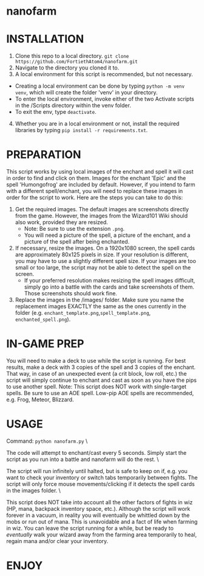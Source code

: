 # nanofarm

# INSTALLATION
1. Clone this repo to a local directory. `git clone https://github.com/FortiethAtom4/nanofarm.git` 
2. Navigate to the directory you cloned it to.
3. A local environment for this script is recommended, but not necessary.
 - Creating a local environment can be done by typing `python -m venv venv`, which will create the folder 'venv' in your directory.
 - To enter the local environment, invoke either of the two Activate scripts in the /Scripts directory within the venv folder.
 - To exit the env, type `deactivate`.
4. Whether you are in a local environment or not, install the required libraries by typing `pip install -r requirements.txt`.

# PREPARATION
This script works by using local images of the enchant and spell it will cast in order to find and click on them. Images for the enchant 'Epic' and the spell 'Humongofrog' are included by default. However, if you intend to farm with a different spell/enchant, you will need to replace these images in order for the script to work. Here are the steps you can take to do this:
1. Get the required images. The default images are screenshots directly from the game. However, the images from the Wizard101 Wiki should also work, provided they are resized. 
    - Note: Be sure to use the extension `.png`. 
    - You will need a picture of the spell, a picture of the enchant, and a picture of the spell after being enchanted.
2. If necessary, resize the images. On a 1920x1080 screen, the spell cards are approximately 80x125 pixels in size. If your resolution is different, you may have to use a slightly different spell size. If your images are too small or too large, the script may not be able to detect the spell on the screen.
    - If your preferred resolution makes resizing the spell images difficult, simply go into a battle with the cards and take screenshots of them. Those screenshots should work fine.
3. Replace the images in the /images/ folder. Make sure you name the replacement images EXACTLY the same as the ones currently in the folder (e.g. `enchant_template.png`,`spell_template.png`, `enchanted_spell.png`). 

# IN-GAME PREP
You will need to make a deck to use while the script is running. For best results, make a deck with 3 copies of the spell and 3 copies of the enchant. That way, in case of an unexpected event (a crit block, low roll, etc.) the script will simply continue to enchant and cast as soon as you have the pips to use another spell. 
Note: This script does NOT work with single-target spells. Be sure to use an AOE spell. Low-pip AOE spells are recommended, e.g. Frog, Meteor, Blizzard. 

# USAGE

Command: `python nanofarm.py` \

The code will attempt to enchant/cast every 5 seconds. Simply start the script as you run into a battle and nanofarm will do the rest. \

The script will run infinitely until halted, but is safe to keep on if, e.g. you want to check your inventory or switch tabs temporarily between fights. The script will only force mouse movements/clicking if it detects the spell cards in the images folder. \

This script does NOT take into account all the other factors of fights in wiz (HP, mana, backpack inventory space, etc.). Although the script will work forever in a vacuum, in reality you will eventually be whittled down by the mobs or run out of mana. This is unavoidable and a fact of life when farming in wiz. You can leave the script running for a while, but be ready to *eventually* walk your wizard away from the farming area temporarily to heal, regain mana and/or clear your inventory. 

# ENJOY
